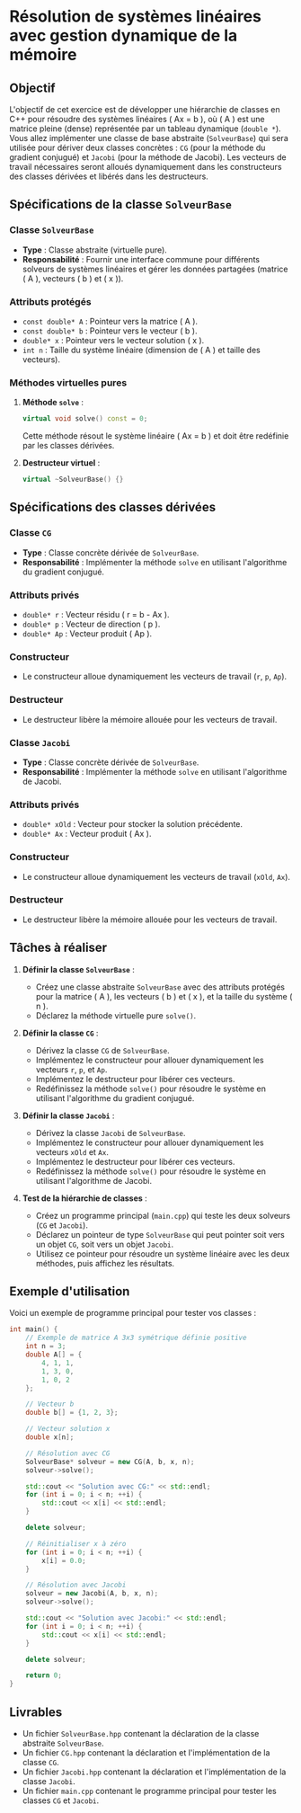# Résolution de systèmes linéaires avec gestion dynamique de la mémoire

## Objectif

L'objectif de cet exercice est de développer une hiérarchie de classes en C++ pour résoudre des systèmes linéaires \( Ax = b \), où \( A \) est une matrice pleine (dense) représentée par un tableau dynamique (`double *`). Vous allez implémenter une classe de base abstraite (`SolveurBase`) qui sera utilisée pour dériver deux classes concrètes : `CG` (pour la méthode du gradient conjugué) et `Jacobi` (pour la méthode de Jacobi). Les vecteurs de travail nécessaires seront alloués dynamiquement dans les constructeurs des classes dérivées et libérés dans les destructeurs.

## Spécifications de la classe `SolveurBase`

### Classe `SolveurBase`

- **Type** : Classe abstraite (virtuelle pure).
- **Responsabilité** : Fournir une interface commune pour différents solveurs de systèmes linéaires et gérer les données partagées (matrice \( A \), vecteurs \( b \) et \( x \)).

### Attributs protégés

- `const double* A` : Pointeur vers la matrice \( A \).
- `const double* b` : Pointeur vers le vecteur \( b \).
- `double* x` : Pointeur vers le vecteur solution \( x \).
- `int n` : Taille du système linéaire (dimension de \( A \) et taille des vecteurs).

### Méthodes virtuelles pures

1. **Méthode `solve`** :
   ```cpp
   virtual void solve() const = 0;
   ```
   Cette méthode résout le système linéaire \( Ax = b \) et doit être redéfinie par les classes dérivées.

2. **Destructeur virtuel** :
   ```cpp
   virtual ~SolveurBase() {}
   ```

## Spécifications des classes dérivées

### Classe `CG`

- **Type** : Classe concrète dérivée de `SolveurBase`.
- **Responsabilité** : Implémenter la méthode `solve` en utilisant l'algorithme du gradient conjugué.

### Attributs privés

- `double* r` : Vecteur résidu \( r = b - Ax \).
- `double* p` : Vecteur de direction \( p \).
- `double* Ap` : Vecteur produit \( Ap \).

### Constructeur

- Le constructeur alloue dynamiquement les vecteurs de travail (`r`, `p`, `Ap`).

### Destructeur

- Le destructeur libère la mémoire allouée pour les vecteurs de travail.

### Classe `Jacobi`

- **Type** : Classe concrète dérivée de `SolveurBase`.
- **Responsabilité** : Implémenter la méthode `solve` en utilisant l'algorithme de Jacobi.

### Attributs privés

- `double* xOld` : Vecteur pour stocker la solution précédente.
- `double* Ax` : Vecteur produit \( Ax \).

### Constructeur

- Le constructeur alloue dynamiquement les vecteurs de travail (`xOld`, `Ax`).

### Destructeur

- Le destructeur libère la mémoire allouée pour les vecteurs de travail.

## Tâches à réaliser

1. **Définir la classe `SolveurBase`** :
   - Créez une classe abstraite `SolveurBase` avec des attributs protégés pour la matrice \( A \), les vecteurs \( b \) et \( x \), et la taille du système \( n \).
   - Déclarez la méthode virtuelle pure `solve()`.

2. **Définir la classe `CG`** :
   - Dérivez la classe `CG` de `SolveurBase`.
   - Implémentez le constructeur pour allouer dynamiquement les vecteurs `r`, `p`, et `Ap`.
   - Implémentez le destructeur pour libérer ces vecteurs.
   - Redéfinissez la méthode `solve()` pour résoudre le système en utilisant l'algorithme du gradient conjugué.

3. **Définir la classe `Jacobi`** :
   - Dérivez la classe `Jacobi` de `SolveurBase`.
   - Implémentez le constructeur pour allouer dynamiquement les vecteurs `xOld` et `Ax`.
   - Implémentez le destructeur pour libérer ces vecteurs.
   - Redéfinissez la méthode `solve()` pour résoudre le système en utilisant l'algorithme de Jacobi.

4. **Test de la hiérarchie de classes** :
   - Créez un programme principal (`main.cpp`) qui teste les deux solveurs (`CG` et `Jacobi`).
   - Déclarez un pointeur de type `SolveurBase` qui peut pointer soit vers un objet `CG`, soit vers un objet `Jacobi`.
   - Utilisez ce pointeur pour résoudre un système linéaire avec les deux méthodes, puis affichez les résultats.

## Exemple d'utilisation

Voici un exemple de programme principal pour tester vos classes :

```cpp
int main() {
    // Exemple de matrice A 3x3 symétrique définie positive
    int n = 3;
    double A[] = {
        4, 1, 1,
        1, 3, 0,
        1, 0, 2
    };

    // Vecteur b
    double b[] = {1, 2, 3};

    // Vecteur solution x
    double x[n];

    // Résolution avec CG
    SolveurBase* solveur = new CG(A, b, x, n);
    solveur->solve();

    std::cout << "Solution avec CG:" << std::endl;
    for (int i = 0; i < n; ++i) {
        std::cout << x[i] << std::endl;
    }

    delete solveur;

    // Réinitialiser x à zéro
    for (int i = 0; i < n; ++i) {
        x[i] = 0.0;
    }

    // Résolution avec Jacobi
    solveur = new Jacobi(A, b, x, n);
    solveur->solve();

    std::cout << "Solution avec Jacobi:" << std::endl;
    for (int i = 0; i < n; ++i) {
        std::cout << x[i] << std::endl;
    }

    delete solveur;

    return 0;
}
```

## Livrables

- Un fichier `SolveurBase.hpp` contenant la déclaration de la classe abstraite `SolveurBase`.
- Un fichier `CG.hpp` contenant la déclaration et l'implémentation de la classe `CG`.
- Un fichier `Jacobi.hpp` contenant la déclaration et l'implémentation de la classe `Jacobi`.
- Un fichier `main.cpp` contenant le programme principal pour tester les classes `CG` et `Jacobi`.

